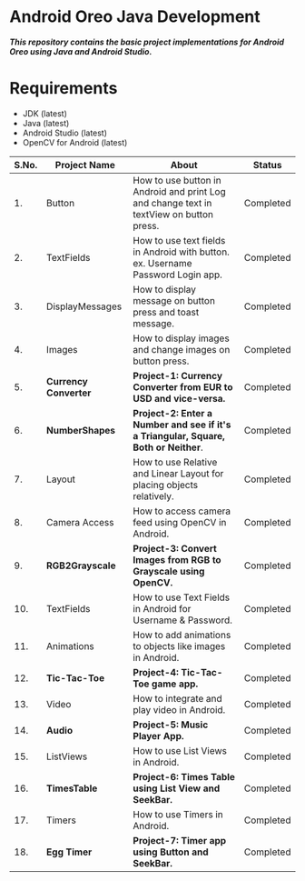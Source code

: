 # Android Oreo Java Development

***This repository contains the basic project implementations for Android Oreo using Java and Android Studio.***

# Requirements
* JDK (latest)
* Java (latest)
* Android Studio (latest)
* OpenCV for Android (latest)

| S.No. |       Project Name        |                           About                            |	  Status    |
| ----- | ------------------------- | ---------------------------------------------------------- | ------------ |
|   1.  | Button                    | How to use button in Android and print Log and change text in textView on button press. | Completed |
|   2.  | TextFields                | How to use text fields in Android with button. ex. Username Password Login app. | Completed |
|   3.  | DisplayMessages           | How to display message on button press and toast message.  |   Completed  |
|   4.  | Images                    | How to display images and change images on button press.   |   Completed  |
|   5.  | **Currency Converter**    |**Project-1: Currency Converter from EUR to USD and vice-versa.**| Completed |
|   6.  | **NumberShapes**          | **Project-2: Enter a Number and see if it's a Triangular, Square, Both or Neither**.| Completed |
|   7.  | Layout                    | How to use Relative and Linear Layout for placing objects relatively. |  Completed |
|   8.  | Camera Access             | How to access camera feed using OpenCV in Android.         |   Completed  |
|   9.  | **RGB2Grayscale**         | **Project-3: Convert Images from RGB to Grayscale using OpenCV.**|  Completed  |
|  10.  | TextFields                | How to use Text Fields in Android for Username & Password.|   Completed  |
|  11.  | Animations                | How to add animations to objects like images in Android.  |   Completed  |
|  12.  | **Tic-Tac-Toe**           | **Project-4: Tic-Tac-Toe game app.**                      |   Completed  |
|  13.  | Video                     | How to integrate and play video in Android.               |   Completed  |
|  14.  | **Audio**                 | **Project-5: Music Player App.**                          |   Completed  |
|  15.  | ListViews                 | How to use List Views in Android.                         |   Completed  |
|  16.  | **TimesTable**            | **Project-6: Times Table using List View and SeekBar.**   |   Completed  |
|  17.  | Timers                    | How to use Timers in Android.                             |   Completed  |
|  18.  | **Egg Timer**             | **Project-7: Timer app using Button and SeekBar.**        |   Completed  |
